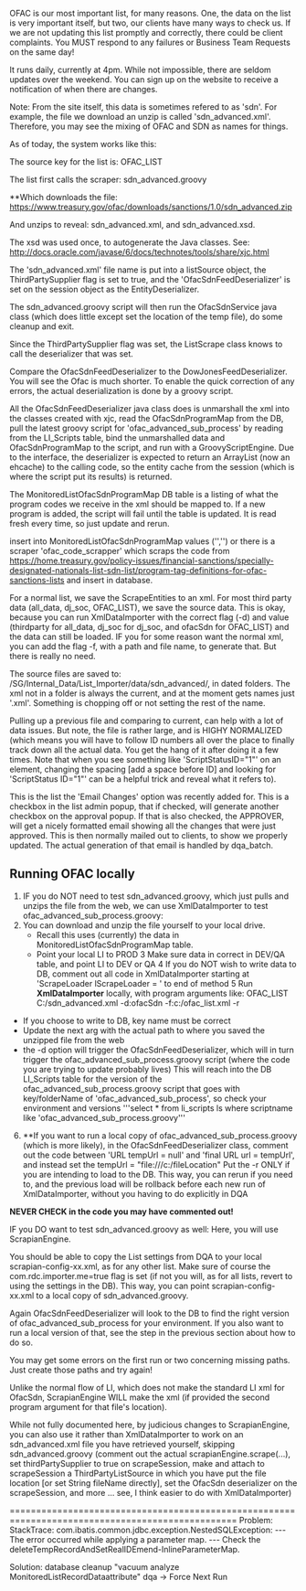 OFAC is our most important list, for many reasons. One, the data on the list is very important itself, but two, our clients have many ways to check us. If we are not updating this list promptly and correctly, there could be client complaints. You MUST respond to any failures or Business Team Requests on the same day!

It runs daily, currently at 4pm. While not impossible, there are seldom updates over the weekend. You can sign up on the website to receive a notification of when there are changes.

Note: From the site itself, this data is sometimes refered to as 'sdn'. For example, the file we download an unzip is called 'sdn_advanced.xml'. Therefore, you may see the mixing of OFAC and SDN as names for things.

As of today, the system works like this:

The source key for the list is: OFAC_LIST

The list first calls the scraper: sdn_advanced.groovy

**Which downloads the file: https://www.treasury.gov/ofac/downloads/sanctions/1.0/sdn_advanced.zip

And unzips to reveal: sdn_advanced.xml, and sdn_advanced.xsd.

The xsd was used once, to autogenerate the Java classes. See: http://docs.oracle.com/javase/6/docs/technotes/tools/share/xjc.html

The 'sdn_advanced.xml' file name is put into a listSource object, the ThirdPartySupplier flag is set to true, and the 'OfacSdnFeedDeserializer' is set on the session object as the EntityDeserializer.

The sdn_advanced.groovy script will then run the OfacSdnService java class (which does little except set the location of the temp file), do some cleanup and exit.

Since the ThirdPartySupplier flag was set, the ListScrape class knows to call the deserializer that was set.

Compare the OfacSdnFeedDeserializer to the DowJonesFeedDeserializer. You will see the Ofac is much shorter. To enable the quick correction of any errors, the actual deserialization is done by a groovy script.

All the OfacSdnFeedDeserializer java class does is unmarshall the xml into the classes created with xjc, read the OfacSdnProgramMap from the DB, pull the latest groovy script for 'ofac_advanced_sub_process' by reading from the LI_Scripts table, bind the unmarshalled data and OfacSdnProgramMap to the script, and run with a GroovyScriptEngine. Due to the interface, the deserializer is expected to return an ArrayList (now an ehcache) to the calling code, so the entity cache from the session (which is where the script put its results) is returned.

The MonitoredListOfacSdnProgramMap DB table is a listing of what the program codes we receive in the xml should be mapped to. If a new program is added, the script will fail until the table is updated. It is read fresh every time, so just update and rerun.

insert into MonitoredListOfacSdnProgramMap values ('','') or there is a scraper 'ofac_code_scrapper' which scraps the code from https://home.treasury.gov/policy-issues/financial-sanctions/specially-designated-nationals-list-sdn-list/program-tag-definitions-for-ofac-sanctions-lists and insert in database.

For a normal list, we save the ScrapeEntities to an xml. For most third party data (all_data, dj_soc, OFAC_LIST), we save the source data. This is okay, because you can run XmlDataImporter with the correct flag (-d) and value (thirdparty for all_data, dj_soc for dj_soc, and ofacSdn for OFAC_LIST) and the data can still be loaded. IF you for some reason want the normal xml, you can add the flag -f, with a path and file name, to generate that. But there is really no need.

The source files are saved to: /SG/Internal_Data/List_Importer/data/sdn_advanced/, in dated folders. The xml not in a folder is always the current, and at the moment gets names just '.xml'. Something is chopping off or not setting the rest of the name.

Pulling up a previous file and comparing to current, can help with a lot of data issues. But note, the file is rather large, and is HIGHY NORMALIZED (which means you will have to follow ID numbers all over the place to finally track down all the actual data. You get the hang of it after doing it a few times. Note that when you see something like 'ScriptStatusID="1"' on an element, changing the spacing [add a space before ID] and looking for 'ScriptStatus ID="1"' can be a helpful trick and reveal what it refers to).

This is the list the 'Email Changes' option was recently added for. This is a checkbox in the list admin popup, that if checked, will generate another checkbox on the approval popup. If that is also checked, the APPROVER, will get a nicely formatted email showing all the changes that were just approved. This is then normally mailed out to clients, to show we properly updated. The actual generation of that email is handled by dqa_batch.

## Running OFAC locally

1. IF you do NOT need to test sdn_advanced.groovy, which just pulls and unzips the file from the web, we can use XmlDataImporter to test ofac_advanced_sub_process.groovy:
2. You can download and unzip the file yourself to your local drive.
   - Recall this uses (currently) the data in MonitoredListOfacSdnProgramMap table.
   - Point your local LI to PROD
3 Make sure data in correct in DEV/QA table, and point LI to DEV or QA
4 If you do NOT wish to write data to DB, comment out all code in XmlDataImporter starting at 'ScrapeLoader lScrapeLoader = ' to end of method
5 Run **XmlDataImporter** locally, with program arguments like: OFAC_LIST C:/sdn_advanced.xml -d:ofacSdn -f:c:/ofac_list.xml -r
  - If you choose to write to DB, key name must be correct
  - Update the next arg with the actual path to where you saved the unzipped file from the web
  - the -d option will trigger the OfacSdnFeedDeserializer, which will in turn trigger the ofac_advanced_sub_process.groovy script (where the code you are trying to update probably lives)
This will reach into the DB LI_Scripts table for the version of the ofac_advanced_sub_process.groovy script that goes with key/folderName of 'ofac_advanced_sub_process', so check your environment and versions '''select * from li_scripts ls where scriptname like 'ofac_advanced_sub_process.groovy'''

6. **If you want to run a local copy of ofac_advanced_sub_process.groovy (which is more likely), in the OfacSdnFeedDeserializer class, comment out the code between 'URL tempUrl = null' and 'final URL url = tempUrl', and instead set the tempUrl = "file:///c:/fileLocation"
Put the -r ONLY if you are intending to load to the DB. This way, you can rerun if you need to, and the previous load will be rollback before each new run of XmlDataImporter, without you having to do explicitly in DQA


**NEVER CHECK in the code you may have commented out!**

IF you DO want to test sdn_advanced.groovy as well:
Here, you will use ScrapianEngine.

You should be able to copy the List settings from DQA to your local scrapian-config-xx.xml, as for any other list. Make sure of course the com.rdc.importer.me=true flag is set (if not you will, as for all lists, revert to using the settings in the DB). This way, you can point scrapian-config-xx.xml to a local copy of sdn_advanced.groovy.

Again OfacSdnFeedDeserializer will look to the DB to find the right version of ofac_advanced_sub_process for your environment. If you also want to run a local version of that, see the step in the previous section about how to do so.

You may get some errors on the first run or two concerning missing paths. Just create those paths and try again!

Unlike the normal flow of LI, which does not make the standard LI xml for OfacSdn, ScrapianEngine WILL make the xml (if provided the second program argument for that file's location).

While not fully documented here, by judicious changes to ScrapianEngine, you can also use it rather than XmlDataImporter to work on an sdn_advanced.xml file you have retrieved yourself, skipping sdn_advanced.groovy (comment out the actual scrapianEngine.scrape(...), set thirdPartySupplier to true on scrapeSession, make and attach to scrapeSession a ThirdPartyListSource in which you have put the file location [or set String fileName directly], set the OfacSdn deserializer on the scrapeSession, and more ... see, I think easier to do with XmlDataImporter)

================================================================================================= Problem: StackTrace: com.ibatis.common.jdbc.exception.NestedSQLException: --- The error occurred while applying a parameter map. --- Check the deleteTempRecordAndSetRealIDEmend-InlineParameterMap.

Solution: database cleanup "vacuum analyze MonitoredListRecordDataattribute" dqa -> Force Next Run

